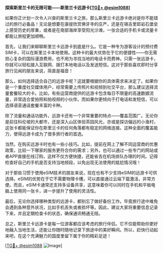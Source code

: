 **探索斯里兰卡的无限可能——斯里兰卡远游卡[[TG💪+ @esim1088](https://t.me/s/esim1088)]**

如果你正计划一次令人兴奋的斯里兰卡之旅，那么斯里兰卡远游卡绝对是你不能错过的旅行必备品！无论是想要在康提欣赏佛牙寺的庄严，还是在锡吉里耶岩石堡垒上感受历史的厚重，或者是在南部海岸享受阳光沙滩，一张合适的手机卡或流量卡都能让旅程更加顺畅。

首先，让我们来聊聊斯里兰卡远游卡到底是什么。它是一种专为游客设计的预付费SIM卡，可以在斯里兰卡本地使用。这种卡的最大优势在于它的便捷性——你无需担心复杂的国际漫游费用，也不用为寻找当地的电话卡而费神。只需一张远游卡，你就可以轻松接入互联网、拨打本地电话以及发送短信。这对于那些喜欢即时分享旅行见闻的朋友来说，简直是福音！

那么，如何选择适合自己的远游卡呢？这就要根据你的具体需求来决定了。如果你是一个重度社交媒体用户，经常需要上传照片和视频到社交平台，那么建议选择流量套餐较大的卡。比如，有些运营商提供的远游卡包含每日不限量的高速数据流量，非常适合爱拍照和拍视频的小伙伴。而如果你更倾向于打电话和发短信，可以选择语音通话套餐丰富的卡种。

除了流量和通话功能外，远游卡还有一个非常重要的特点——覆盖范围广。无论你是前往科伦坡的大都市，还是深入山区体验茶园风光，亦或是探访偏远的小渔村，这张卡都能保证你在斯里兰卡的任何角落都有稳定的网络连接。这种全面的覆盖能力，使得远游卡成为了很多旅行者的首选。

当然，在购买远游卡时也有一些小技巧。比如，提前在网上了解不同运营商的优惠政策，比较一下哪家的服务更符合你的需求；另外，也可以通过一些专门的网站或者APP直接在线订购，这样不仅方便快捷，还能省去在机场排队办理的时间。记得检查好自己的手机是否支持当地频段，以免出现无法使用的尴尬情况哦！

对于那些习惯于使用eSIM技术的朋友来说，现在也有不少支持eSIM的远游卡可供选择。eSIM的优势在于它不需要物理卡槽，可以直接通过云端下载激活，非常方便。而且，eSIM卡通常还支持多设备共享，这意味着你可以同时在手机和平板电脑上使用同一张卡，进一步提升了使用的灵活性。

最后，无论你选择哪种类型的远游卡，都别忘了做好备份工作。毕竟旅行途中难免会遇到各种意外状况，比如手机丢失或者损坏等。因此，建议大家将重要信息记录下来，并且定期检查卡的状态，确保通讯畅通无阻。

总之，斯里兰卡远游卡是每一位游客都应该考虑的旅行伴侣。它不仅能帮助你更好地融入当地生活，还能让你随时随地记录下旅途中的美好瞬间。所以，赶快行动起来吧，在这个充满魅力的国度里留下属于你的精彩足迹！

[[TG💪+ @esim1088](https://t.me/s/esim1088) ![Image](https://i.postimg.cc/4NQfJmqS/Snipaste-2025-05-13-00-14-12.png)]